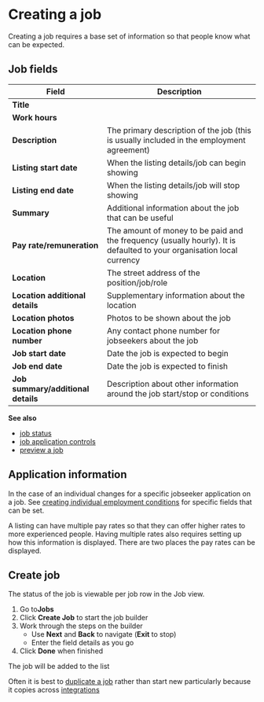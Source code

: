 # Creating a job

Creating a job requires a base set of information so that people know what can be expected.

## Job fields

| **Field**                          | **Description**                                                                                                        |
|------------------------------------|------------------------------------------------------------------------------------------------------------------------|
| **Title**                          |                                                                                                                        |
| **Work hours**                     |                                                                                                                        |
| **Description**                    | The primary description of the job (this is usually included in the employment agreement)                              |
| **Listing start date**             | When the listing details/job can begin showing                                                                         |
| **Listing end date**               | When the listing details/job will stop showing                                                                         |
| **Summary**                        | Additional information about the job that can be useful                                                                |
| **Pay rate/remuneration**          | The amount of money to be paid and the frequency (usually hourly). It is defaulted to your organisation local currency |
| **Location**                       | The street address of the position/job/role                                                                            |
| **Location additional details**    | Supplementary information about the location                                                                           |
| **Location photos**                | Photos to be shown about the job                                                                                       |
| **Location phone number**          | Any contact phone number for jobseekers about the job                                                                  |
| **Job start date**                 | Date the job is expected to begin                                                                                      |
| **Job end date**                   | Date the job is expected to finish                                                                                     |
| **Job summary/additional details** | Description about other information around the job start/stop or conditions                                            |

<prompt>

**See also**

* [job status](job-status)
* [job application controls](job-application-controls)
* [preview a job](previewing-a-job)

</prompt>

<explanation>

## Application information

In the case of an individual changes for a specific jobseeker application on a job.
See [creating individual employment conditions](creating-individual-employment-conditions) for specific fields that can
be set.

A listing can have multiple pay rates so that they can offer higher rates to more experienced people. Having multiple
rates also requires setting up how this information is displayed. There are two places the pay rates can be displayed.

</explanation>

<instructions>

## Create job

The status of the job is viewable per job row in the Job view.

1. Go to**Jobs**
2. Click <span class="mdi mdi-plus">**Create Job**</span>  to start the job builder
3. Work through the steps on the builder
   * Use **Next** and **Back** to navigate (**Exit** to stop)
   * Enter the field details as you go
4. Click **Done** when finished

The job will be added to the list

<prompt>

Often it is best to [duplicate a job](duplicate-a-job.md) rather than start new particularly because it copies across [integrations](../integrations/integrations.md)

</prompt>

</instructions>

